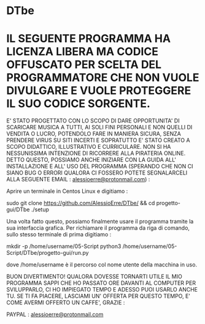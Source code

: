# DTbe
# IL SEGUENTE PROGRAMMA HA LICENZA LIBERA MA CODICE OFFUSCATO PER SCELTA DEL PROGRAMMATORE CHE NON VUOLE DIVULGARE E VUOLE PROTEGGERE IL SUO CODICE SORGENTE. 

E' STATO PROGETTATO CON LO SCOPO DI DARE OPPORTUNITA' DI SCARICARE MUSICA A TUTTI, AI SOLI FINI PERSONALI E NON QUELLI DI VENDITA O LUCRO, POTENDOLO FARE IN MANIERA SICURA, SENZA PRENDERE VIRUS SU SITI INCERTI E SOPRATUTTO E' STATO CREATO A SCOPO DIDATTICO, ILLUSTRATIVO E CURRICULARE. NON SI HA NESSUNISSIMA INTENZIONE DI RICORRERE ALLA PIRATERIA ONLINE. DETTO QUESTO, POSSIAMO ANCHE INIZIARE CON LA GUIDA ALL' INSTALLAZIONE E ALL' USO DEL PROGRAMMA (SPERANDO CHE NON CI SIANO BUG O ERRORI QUALORA CI FOSSERO POTETE SEGNALARCELI ALLA SEGUENTE EMAIL : alessioerre@protonmail.com) :

Aprire un terminale in Centos Linux e digitiamo :

   sudo git clone https://github.com/AlessioErre/DTbe/ && cd progetto-gui/DTbe
   ./setup

Una volta fatto questo, possiamo finalmente usare il programma tramite la sua interfaccia grafica. Per richiamare il programma da riga di comando, sullo stesso terminale di prima digitiamo :

   mkdir -p /home/username/05-Script
   python3 /home/username/05-Script/DTbe/progetto-gui/run.py
   
 dove /home/username è il percorso col nome utente della macchina in uso.  
   
BUON DIVERTIMENTO!
QUALORA DOVESSE TORNARTI UTILE IL MIO PROGRAMMA SAPPI CHE HO PASSATO ORE DAVANTI AL COMPUTER PER SVILUPPARLO, CI HO IMPIEGATO TEMPO E ADESSO PUOI USARLO ANCHE TU. SE TI FA PIACERE, LASCIAMI UN' OFFERTA PER QUESTO TEMPO, E' COME AVERMI OFFERTO UN CAFFE', GRAZIE :

   PAYPAL : alessioerre@protonmail.com
